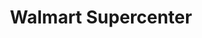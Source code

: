 ---
title: "Walmart Supercenter"
url: /midland/walmart-supercenter-north-midland-drive/
shop: Supermarkt
---
